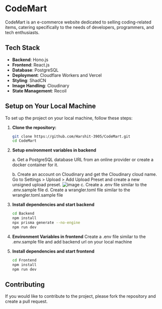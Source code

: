# CodeMart

CodeMart is an e-commerce website dedicated to selling coding-related items, catering specifically to the needs of developers, programmers, and tech enthusiasts.

## Tech Stack

- **Backend**: Hono.js
- **Frontend**: React.js
- **Database**: PostgreSQL
- **Deployment**: Cloudflare Workers and Vercel
- **Styling**: ShadCN
- **Image Handling**: Cloudinary
- **State Management**: Recoil

## Setup on Your Local Machine

To set up the project on your local machine, follow these steps:

1. **Clone the repository:**

   ```bash
   git clone https://github.com/Harshit-3905/CodeMart.git
   cd CodeMart
   ```

2. **Setup environment variables in backend**

   a. Get a PostgreSQL database URL from an online provider or create a docker container for it.

   b. Create an account on Cloudinary and get the Cloudinary cloud name.
   Go to Settings > Upload > Add Upload Preset and create a new unsigned upload preset.
   ![image](https://github.com/user-attachments/assets/4f8abfd2-2e10-473c-a107-b46871b068d7)
   c. Create a .env file similar to the .env.sample file
   d. Create a wrangler.toml file similar to the wrangler.toml.sample file

3. **Install dependencies and start backend**
   ```bash
   cd Backend
   npm install
   npx prisma generate --no-engine
   npm run dev
   ```
4. **Environment Variables in frontend**
   Create a .env file similar to the .env.sample file and add backend url on your local machine

5. **Install dependencies and start frontend**
   ```bash
   cd Frontend
   npm install
   npm run dev
   ```

## Contributing

If you would like to contribute to the project, please fork the repository and create a pull request.
